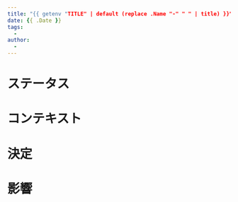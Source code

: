 ```yaml
---
title: "{{ getenv "TITLE" | default (replace .Name "-" " " | title) }}"
date: {{ .Date }}
tags:
  - 
author:
  -
---
```


# ステータス

# コンテキスト

# 決定

# 影響


